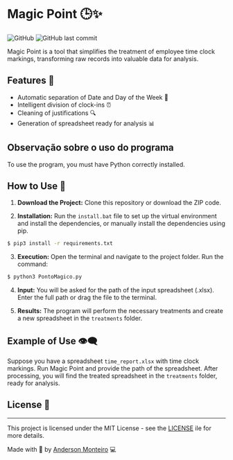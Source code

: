 # Magic Point 🕒✨

![GitHub](https://img.shields.io/github/license/seu-usuario/ponto-magico)
![GitHub last commit](https://img.shields.io/github/last-commit/seu-usuario/ponto-magico)

Magic Point is a tool that simplifies the treatment of employee time clock markings, transforming raw records into valuable data for analysis.

## Features 🚀

- Automatic separation of Date and Day of the Week 📆
- Intelligent division of clock-ins ⏰
- Cleaning of justifications 🔍
- Generation of spreadsheet ready for analysis 📊

## Observação sobre o uso do programa

To use the program, you must have Python correctly installed.

## How to Use 📝

1. **Download the Project:**
   Clone this repository or download the ZIP code.

2. **Installation:**
   Run the `install.bat` file to set up the virtual environment and install the dependencies, or manually install the dependencies using pip.
```bash
$ pip3 install -r requirements.txt
```

3. **Execution:**
   Open the terminal and navigate to the project folder. Run the command:
```bash
$ python3 PontoMagico.py
```

4. **Input:**
You will be asked for the path of the input spreadsheet (.xlsx). Enter the full path or drag the file to the terminal.

5. **Results:**
The program will perform the necessary treatments and create a new spreadsheet in the `treatments` folder.

## Example of Use 👁️‍🗨️

Suppose you have a spreadsheet `time_report.xlsx` with time clock markings. Run Magic Point and provide the path of the spreadsheet. After processing, you will find the treated spreadsheet in the `treatments` folder, ready for analysis.

## License 📜

---

This project is licensed under the MIT License - see the [LICENSE](LICENSE) ile for more details.


Made with 💪 by [Anderson Monteiro](https://github.com/Draken573) 💻
